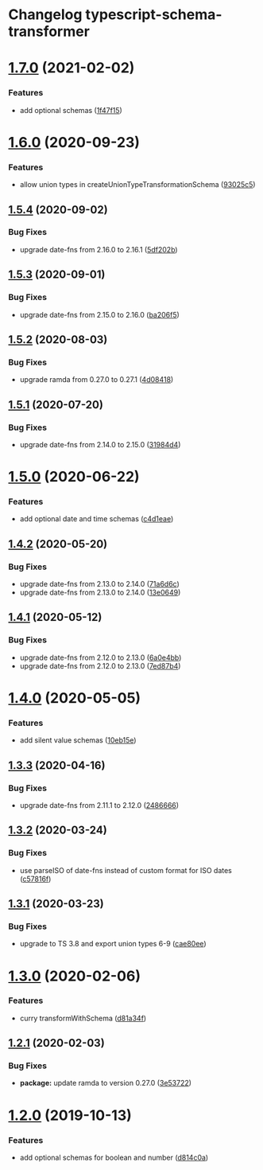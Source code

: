 # Changelog typescript-schema-transformer

# [1.7.0](https://github.com/healthinal/typescript-schema-transformer/compare/v1.6.0...v1.7.0) (2021-02-02)


### Features

* add optional schemas ([1f47f15](https://github.com/healthinal/typescript-schema-transformer/commit/1f47f155956956343367293ac11696f084f55015))

# [1.6.0](https://github.com/healthinal/typescript-schema-transformer/compare/v1.5.4...v1.6.0) (2020-09-23)


### Features

* allow union types in createUnionTypeTransformationSchema ([93025c5](https://github.com/healthinal/typescript-schema-transformer/commit/93025c58f177276d83888a5c3c270d13befc9962))

## [1.5.4](https://github.com/healthinal/typescript-schema-transformer/compare/v1.5.3...v1.5.4) (2020-09-02)


### Bug Fixes

* upgrade date-fns from 2.16.0 to 2.16.1 ([5df202b](https://github.com/healthinal/typescript-schema-transformer/commit/5df202bcbbc026615833aab604c49c27301febfb))

## [1.5.3](https://github.com/healthinal/typescript-schema-transformer/compare/v1.5.2...v1.5.3) (2020-09-01)


### Bug Fixes

* upgrade date-fns from 2.15.0 to 2.16.0 ([ba206f5](https://github.com/healthinal/typescript-schema-transformer/commit/ba206f5b332cb35e5f96c30cdc92d6f42fe57635))

## [1.5.2](https://github.com/healthinal/typescript-schema-transformer/compare/v1.5.1...v1.5.2) (2020-08-03)


### Bug Fixes

* upgrade ramda from 0.27.0 to 0.27.1 ([4d08418](https://github.com/healthinal/typescript-schema-transformer/commit/4d084181327e1494cbeb5e554bd935b8bb9f0216))

## [1.5.1](https://github.com/healthinal/typescript-schema-transformer/compare/v1.5.0...v1.5.1) (2020-07-20)


### Bug Fixes

* upgrade date-fns from 2.14.0 to 2.15.0 ([31984d4](https://github.com/healthinal/typescript-schema-transformer/commit/31984d43f7b11088c615c62a157e300aa5a513ce))

# [1.5.0](https://github.com/healthinal/typescript-schema-transformer/compare/v1.4.2...v1.5.0) (2020-06-22)


### Features

* add optional date and time schemas ([c4d1eae](https://github.com/healthinal/typescript-schema-transformer/commit/c4d1eae097ebb3346556d487d18d39f8341cc202))

## [1.4.2](https://github.com/healthinal/typescript-schema-transformer/compare/v1.4.1...v1.4.2) (2020-05-20)


### Bug Fixes

* upgrade date-fns from 2.13.0 to 2.14.0 ([71a6d6c](https://github.com/healthinal/typescript-schema-transformer/commit/71a6d6ce7681a1f4674c5d83f81f67183d60188a))
* upgrade date-fns from 2.13.0 to 2.14.0 ([13e0649](https://github.com/healthinal/typescript-schema-transformer/commit/13e064924299af6ebfb701686ef9615639743ab0))

## [1.4.1](https://github.com/healthinal/typescript-schema-transformer/compare/v1.4.0...v1.4.1) (2020-05-12)


### Bug Fixes

* upgrade date-fns from 2.12.0 to 2.13.0 ([6a0e4bb](https://github.com/healthinal/typescript-schema-transformer/commit/6a0e4bb6367297068314fe1379247786971a1f7c))
* upgrade date-fns from 2.12.0 to 2.13.0 ([7ed87b4](https://github.com/healthinal/typescript-schema-transformer/commit/7ed87b45d8b54af3f2f2b650f8d899f2929d4156))

# [1.4.0](https://github.com/healthinal/typescript-schema-transformer/compare/v1.3.3...v1.4.0) (2020-05-05)


### Features

* add silent value schemas ([10eb15e](https://github.com/healthinal/typescript-schema-transformer/commit/10eb15ec50e042aa7fa1f7665394e6f630e4c095))

## [1.3.3](https://github.com/healthinal/typescript-schema-transformer/compare/v1.3.2...v1.3.3) (2020-04-16)


### Bug Fixes

* upgrade date-fns from 2.11.1 to 2.12.0 ([2486666](https://github.com/healthinal/typescript-schema-transformer/commit/24866662311c0d89efa0d16122b71161ba0a56d7))

## [1.3.2](https://github.com/healthinal/typescript-schema-transformer/compare/v1.3.1...v1.3.2) (2020-03-24)

### Bug Fixes

- use parseISO of date-fns instead of custom format for ISO dates ([c57816f](https://github.com/healthinal/typescript-schema-transformer/commit/c57816fb47c01a82e9b7489f0f586f8306151455))

## [1.3.1](https://github.com/healthinal/typescript-schema-transformer/compare/v1.3.0...v1.3.1) (2020-03-23)

### Bug Fixes

- upgrade to TS 3.8 and export union types 6-9 ([cae80ee](https://github.com/healthinal/typescript-schema-transformer/commit/cae80ee98339c0576afcc60a8e24c65160007fae))

# [1.3.0](https://github.com/healthinal/typescript-schema-transformer/compare/v1.2.1...v1.3.0) (2020-02-06)

### Features

- curry transformWithSchema ([d81a34f](https://github.com/healthinal/typescript-schema-transformer/commit/d81a34fcc8f40421a9cef486b3cdbca3ab3329b2))

## [1.2.1](https://github.com/healthinal/typescript-schema-transformer/compare/v1.2.0...v1.2.1) (2020-02-03)

### Bug Fixes

- **package:** update ramda to version 0.27.0 ([3e53722](https://github.com/healthinal/typescript-schema-transformer/commit/3e537222d82ca2cce8fa58a5adbba484eb671f1f))

# [1.2.0](https://github.com/healthinal/typescript-schema-transformer/compare/v1.1.0...v1.2.0) (2019-10-13)

### Features

- add optional schemas for boolean and number ([d814c0a](https://github.com/healthinal/typescript-schema-transformer/commit/d814c0ae396ca319214efc72bd461e7c3cc05a8f))
